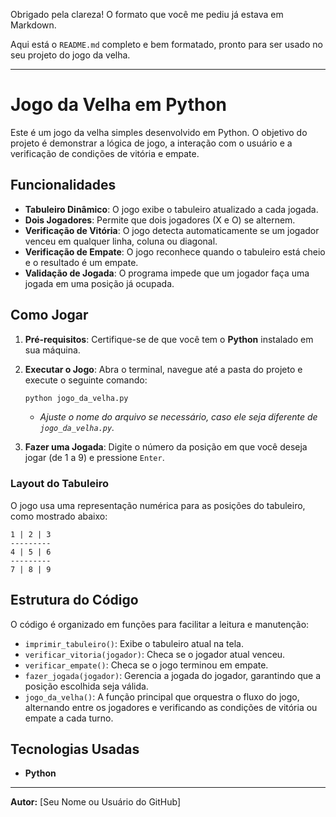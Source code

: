 Obrigado pela clareza\! O formato que você me pediu já estava em Markdown.

Aqui está o `README.md` completo e bem formatado, pronto para ser usado no seu projeto do jogo da velha.

-----

# Jogo da Velha em Python

Este é um jogo da velha simples desenvolvido em Python. O objetivo do projeto é demonstrar a lógica de jogo, a interação com o usuário e a verificação de condições de vitória e empate.

## Funcionalidades

  * **Tabuleiro Dinâmico**: O jogo exibe o tabuleiro atualizado a cada jogada.
  * **Dois Jogadores**: Permite que dois jogadores (X e O) se alternem.
  * **Verificação de Vitória**: O jogo detecta automaticamente se um jogador venceu em qualquer linha, coluna ou diagonal.
  * **Verificação de Empate**: O jogo reconhece quando o tabuleiro está cheio e o resultado é um empate.
  * **Validação de Jogada**: O programa impede que um jogador faça uma jogada em uma posição já ocupada.

## Como Jogar

1.  **Pré-requisitos**: Certifique-se de que você tem o **Python** instalado em sua máquina.

2.  **Executar o Jogo**: Abra o terminal, navegue até a pasta do projeto e execute o seguinte comando:

    ```bash
    python jogo_da_velha.py
    ```

      * *Ajuste o nome do arquivo se necessário, caso ele seja diferente de `jogo_da_velha.py`.*

3.  **Fazer uma Jogada**: Digite o número da posição em que você deseja jogar (de 1 a 9) e pressione `Enter`.

### Layout do Tabuleiro

O jogo usa uma representação numérica para as posições do tabuleiro, como mostrado abaixo:

```
1 | 2 | 3
---------
4 | 5 | 6
---------
7 | 8 | 9
```

## Estrutura do Código

O código é organizado em funções para facilitar a leitura e manutenção:

  * `imprimir_tabuleiro()`: Exibe o tabuleiro atual na tela.
  * `verificar_vitoria(jogador)`: Checa se o jogador atual venceu.
  * `verificar_empate()`: Checa se o jogo terminou em empate.
  * `fazer_jogada(jogador)`: Gerencia a jogada do jogador, garantindo que a posição escolhida seja válida.
  * `jogo_da_velha()`: A função principal que orquestra o fluxo do jogo, alternando entre os jogadores e verificando as condições de vitória ou empate a cada turno.

## Tecnologias Usadas

  * **Python**

-----

**Autor:** [Seu Nome ou Usuário do GitHub]
